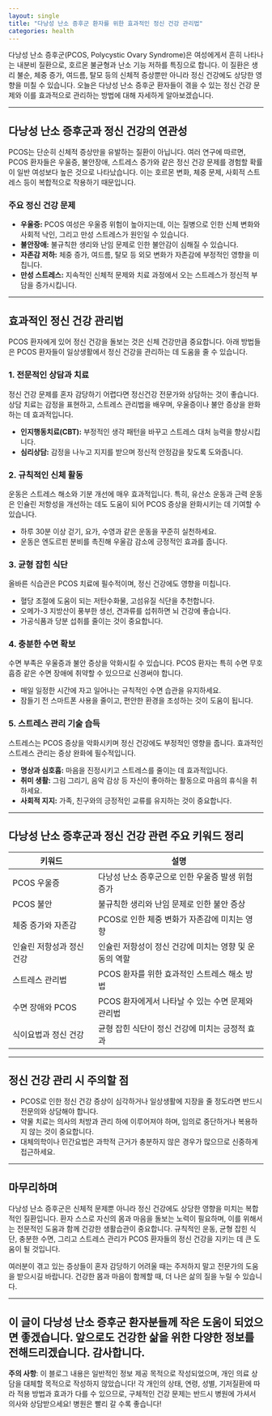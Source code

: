 ```yaml
---
layout: single
title: "다낭성 난소 증후군 환자를 위한 효과적인 정신 건강 관리법"
categories: health
---
```

다낭성 난소 증후군(PCOS, Polycystic Ovary Syndrome)은 여성에게서 흔히 나타나는 내분비 질환으로, 호르몬 불균형과 난소 기능 저하를 특징으로 합니다. 이 질환은 생리 불순, 체중 증가, 여드름, 탈모 등의 신체적 증상뿐만 아니라 정신 건강에도 상당한 영향을 미칠 수 있습니다. 오늘은 다낭성 난소 증후군 환자들이 겪을 수 있는 정신 건강 문제와 이를 효과적으로 관리하는 방법에 대해 자세하게 알아보겠습니다.

---

## 다낭성 난소 증후군과 정신 건강의 연관성

PCOS는 단순히 신체적 증상만을 유발하는 질환이 아닙니다. 여러 연구에 따르면, PCOS 환자들은 우울증, 불안장애, 스트레스 증가와 같은 정신 건강 문제를 경험할 확률이 일반 여성보다 높은 것으로 나타났습니다. 이는 호르몬 변화, 체중 문제, 사회적 스트레스 등이 복합적으로 작용하기 때문입니다.

### 주요 정신 건강 문제

- **우울증:** PCOS 여성은 우울증 위험이 높아지는데, 이는 질병으로 인한 신체 변화와 사회적 낙인, 그리고 만성 스트레스가 원인일 수 있습니다.
- **불안장애:** 불규칙한 생리와 난임 문제로 인한 불안감이 심해질 수 있습니다.
- **자존감 저하:** 체중 증가, 여드름, 탈모 등 외모 변화가 자존감에 부정적인 영향을 미칩니다.
- **만성 스트레스:** 지속적인 신체적 문제와 치료 과정에서 오는 스트레스가 정신적 부담을 증가시킵니다.

---

## 효과적인 정신 건강 관리법

PCOS 환자에게 있어 정신 건강을 돌보는 것은 신체 건강만큼 중요합니다. 아래 방법들은 PCOS 환자들이 일상생활에서 정신 건강을 관리하는 데 도움을 줄 수 있습니다.

### 1. 전문적인 상담과 치료

정신 건강 문제를 혼자 감당하기 어렵다면 정신건강 전문가와 상담하는 것이 좋습니다. 상담 치료는 감정을 표현하고, 스트레스 관리법을 배우며, 우울증이나 불안 증상을 완화하는 데 효과적입니다.

- **인지행동치료(CBT):** 부정적인 생각 패턴을 바꾸고 스트레스 대처 능력을 향상시킵니다.
- **심리상담:** 감정을 나누고 지지를 받으며 정신적 안정감을 찾도록 도와줍니다.

### 2. 규칙적인 신체 활동

운동은 스트레스 해소와 기분 개선에 매우 효과적입니다. 특히, 유산소 운동과 근력 운동은 인슐린 저항성을 개선하는 데도 도움이 되어 PCOS 증상을 완화시키는 데 기여할 수 있습니다.

- 하루 30분 이상 걷기, 요가, 수영과 같은 운동을 꾸준히 실천하세요.
- 운동은 엔도르핀 분비를 촉진해 우울감 감소에 긍정적인 효과를 줍니다.

### 3. 균형 잡힌 식단

올바른 식습관은 PCOS 치료에 필수적이며, 정신 건강에도 영향을 미칩니다.

- 혈당 조절에 도움이 되는 저탄수화물, 고섬유질 식단을 추천합니다.
- 오메가-3 지방산이 풍부한 생선, 견과류를 섭취하면 뇌 건강에 좋습니다.
- 가공식품과 당분 섭취를 줄이는 것이 중요합니다.

### 4. 충분한 수면 확보

수면 부족은 우울증과 불안 증상을 악화시킬 수 있습니다. PCOS 환자는 특히 수면 무호흡증 같은 수면 장애에 취약할 수 있으므로 신경써야 합니다.

- 매일 일정한 시간에 자고 일어나는 규칙적인 수면 습관을 유지하세요.
- 잠들기 전 스마트폰 사용을 줄이고, 편안한 환경을 조성하는 것이 도움이 됩니다.

### 5. 스트레스 관리 기술 습득

스트레스는 PCOS 증상을 악화시키며 정신 건강에도 부정적인 영향을 줍니다. 효과적인 스트레스 관리는 증상 완화에 필수적입니다.

- **명상과 심호흡:** 마음을 진정시키고 스트레스를 줄이는 데 효과적입니다.
- **취미 생활:** 그림 그리기, 음악 감상 등 자신이 좋아하는 활동으로 마음의 휴식을 취하세요.
- **사회적 지지:** 가족, 친구와의 긍정적인 교류를 유지하는 것이 중요합니다.

---

## 다낭성 난소 증후군과 정신 건강 관련 주요 키워드 정리

| 키워드              | 설명                                    |
|-------------------|---------------------------------------|
| PCOS 우울증         | 다낭성 난소 증후군으로 인한 우울증 발생 위험 증가          |
| PCOS 불안           | 불규칙한 생리와 난임 문제로 인한 불안 증상                 |
| 체중 증가와 자존감    | PCOS로 인한 체중 변화가 자존감에 미치는 영향               |
| 인슐린 저항성과 정신 건강 | 인슐린 저항성이 정신 건강에 미치는 영향 및 운동의 역할       |
| 스트레스 관리법       | PCOS 환자를 위한 효과적인 스트레스 해소 방법                |
| 수면 장애와 PCOS      | PCOS 환자에게서 나타날 수 있는 수면 문제와 관리법            |
| 식이요법과 정신 건강   | 균형 잡힌 식단이 정신 건강에 미치는 긍정적 효과             |

---

## 정신 건강 관리 시 주의할 점

- PCOS로 인한 정신 건강 증상이 심각하거나 일상생활에 지장을 줄 정도라면 반드시 전문의와 상담해야 합니다.
- 약물 치료는 의사의 처방과 관리 하에 이루어져야 하며, 임의로 중단하거나 복용하지 않는 것이 중요합니다.
- 대체의학이나 민간요법은 과학적 근거가 충분하지 않은 경우가 많으므로 신중하게 접근하세요.

---

## 마무리하며

다낭성 난소 증후군은 신체적 문제뿐 아니라 정신 건강에도 상당한 영향을 미치는 복합적인 질환입니다. 환자 스스로 자신의 몸과 마음을 돌보는 노력이 필요하며, 이를 위해서는 전문적인 도움과 함께 건강한 생활습관이 중요합니다. 규칙적인 운동, 균형 잡힌 식단, 충분한 수면, 그리고 스트레스 관리가 PCOS 환자들의 정신 건강을 지키는 데 큰 도움이 될 것입니다.

여러분이 겪고 있는 증상들이 혼자 감당하기 어려울 때는 주저하지 말고 전문가의 도움을 받으시길 바랍니다. 건강한 몸과 마음이 함께할 때, 더 나은 삶의 질을 누릴 수 있습니다.

---

이 글이 다낭성 난소 증후군 환자분들께 작은 도움이 되었으면 좋겠습니다. 앞으로도 건강한 삶을 위한 다양한 정보를 전해드리겠습니다. 감사합니다.
---

**주의 사항**: 이 블로그 내용은 일반적인 정보 제공 목적으로 작성되었으며, 개인 의료 상담을 대체할 목적으로 작성하지 않았습니다! 각 개인의 상태, 연령, 성별, 기저질환에 따라 적용 방법과 효과가 다를 수 있으므로, 구체적인 건강 문제는 반드시 병원에 가셔서 의사와 상담받으세요! 병원은 빨리 갈 수록 좋습니다!
